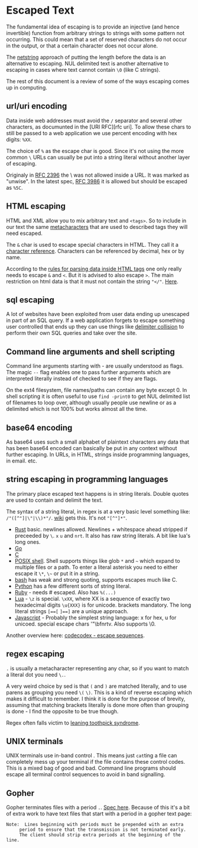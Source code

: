 # Escaped Text

The fundamental idea of escaping is to provide an injective (and hence invertible) function from arbitrary strings to strings with some pattern not occurring. This could mean that a set of reserved characters do not occur in the output, or that a certain character does not occur alone.

The [netstring](https://cr.yp.to/proto/netstrings.txt) approach of putting the length before the data is an alternative to escaping. NUL delimited text is another alternative to escaping in cases where text cannot contain `\0` (like C strings).

The rest of this document is a review of some of the ways escaping comes up in computing.


## url/uri encoding

Data inside web addresses must avoid the `/` separator and several other characters, as documunted in the [URI RFC][rfc uri]. To allow these chars to still be passed to a web application we use percent encoding with hex digits: `%XX`.

The choice of `%` as the escape char is good. Since it's not using the more common `\` URLs can usually be put into a string literal without another layer of escaping.

Originaly in [RFC 2396][rfc 2396] the \ was not allowed inside a URL. It was marked as "unwise". In the latest spec, [RFC 3986][rfc 3986] it is allowed but should be escaped as `%5C`.


## HTML escaping

HTML and XML allow you to mix arbitrary text and `<tags>`. So to include in our text the same [metacharacters][wikipedia metacharacter] that are used to described tags they will need escaped.

The `&` char is used to escape special characters in HTML. They call it a [character reference][html character references]. Characters can be referenced by decimal, hex or by name.

According to the [rules for parsing data inside HTML tags][html data parser] one only really needs to escape `&` and `<`. But it is advised to also escape `>`. The main restriction on html data is that it must not contain the string `"</"`. [Here](https://www.w3.org/TR/html5/syntax.html#restrictions-on-the-contents-of-raw-text-and-escapable-raw-text-elements).


## sql escaping

A lot of websites have been exploited from user data ending up unescaped in part of an SQL query. If a web application forgets to escape something user controlled that ends up they can use things like [delimiter collision][wikipedia delimiter collision] to perform their own SQL queries and take over the site.


## Command line arguments and shell scripting

Command line arguments starting with - are usually understood as flags. The magic `--` flag enables one to pass further arguments which are interpreted literally instead of checked to see if they are flags.

On the ext4 filesystem, file names/paths can contain any byte except 0. In shell scripting it is often useful to use `find -print0` to get NUL delimited list of filenames to loop over, although usually people use newline or as a delimited which is not 100% but works almost all the time.

## base64 encoding

As base64 uses such a small alphabet of plaintext characters any data that has been base64 encoded can basically be put in any context without further escaping. In URLs, in HTML, strings inside programming languages, in email. etc.


## string escaping in programming languages

The primary place escaped text happens is in string literals. Double quotes are used to contain and delimit the text.

The syntax of a string literal, in regex is at a very basic level something like: `/"([^"]|\"|\\)*"/`. [wiki](https://en.wikipedia.org/wiki/String_literal) gets this. It's not `"[^"]*"`.

* [Rust](https://doc.rust-lang.org/1.7.0/reference.html#string-literals) basic. newlines allowed. Newlines + whitespace ahead stripped if preceeded by `\`. `x` `u` and `nrt`. It also has raw string literals. A bit like lua's long ones.
* [Go](https://golang.org/ref/spec#String_literals)
* [C](https://en.wikipedia.org/wiki/C_syntax#Strings)
* [POSIX shell](http://pubs.opengroup.org/onlinepubs/009695399/utilities/xcu_chap02.html). Shell supports things like glob `*` and `~` which expand to multiple files or a path. To enter a literal asterisk you need to either escape it `\*`, `\~` or put it in a string.
* [bash](http://wiki.bash-hackers.org/syntax/quoting) has weak and strong quoting, supports escapes much like C.
* [Python](https://docs.python.org/dev/reference/lexical_analysis.html#string-and-bytes-literals) has a few different sorts of string literal.
* [Ruby](https://docs.ruby-lang.org/en/2.0.0/syntax/literals_rdoc.html) - needs # escaped. Also has `%(...)`
* [Lua](https://www.lua.org/manual/5.3/manual.html#3.1) - `\z` is special. `\xXX`, where XX is a sequence of exactly two hexadecimal digits `\u{XXX}` is for unicode. brackets mandatory. The long literal strings `[==[` `]==]` are a unique approach.
* [Javascript](http://www.ecma-international.org/ecma-262/9.0/index.html#sec-literals-string-literals) - Probably the simplest string language: x for hex, u for unicoed. special escape chars '"\bfnrtv. Also supports \0.

Another overview here: [codecodex - escape sequences](http://www.codecodex.com/wiki/Escape_sequences_and_escape_characters).

## regex escaping

`.` is usually a metacharacter representing any char, so if you want to match a literal dot you need `\.`.

A very weird choice by sed is that `(` and `)` are matched literally, and to use parens as grouping you need `\(` `\)`. This is a kind of reverse escaping which makes it difficult to remember. I think it is done for the purpose of brevity, assuming that matching brackets literally is done more often than grouping is done - I find the opposite to be true though.

Regex often falls victim to [leaning toothpick syndrome][wikipedia toothpick syndrome].


## UNIX terminals

UNIX terminals use in-band control . This means just `cat`ting a file can completely mess up your terminal if the file contains these control codes. This is a mixed bag of good and bad. Command line programs should escape all terminal control sequences to avoid in band signalling.


## Gopher

Gopher terminates files with a period `.`. [Spec here][gopher]. Because of this it's a bit of extra work to have text files that start with a period in a gopher text page:

```
Note:  Lines beginning with periods must be prepended with an extra
     period to ensure that the transmission is not terminated early.
     The client should strip extra periods at the beginning of the line.
```

[wikipedia metacharacter]: https://en.wikipedia.org/wiki/Metacharacter
[wikipedia percent-encoding]: https://en.wikipedia.org/wiki/Percent-encoding
[wikipedia escape-character]: https://en.wikipedia.org/wiki/Escape_character
[wikipedia toothpick syndrome]: https://en.wikipedia.org/wiki/Leaning_toothpick_syndrome
[wikipedia delimiter collision]: https://en.wikipedia.org/wiki/String_literal#Delimiter_collision
[wikipedia delimiter collision 2]: https://en.wikipedia.org/wiki/Delimiter#Delimiter_collision
[wikipedia in-band signalling]: https://en.wikipedia.org/wiki/In-band_signaling
[rfc 2396]: https://tools.ietf.org/html/rfc2396
[rfc 3986]: https://tools.ietf.org/html/rfc3986
[html character references]: https://www.w3.org/TR/html5/syntax.html#character-references
[html data parser]: https://www.w3.org/TR/html5/syntax.html#data-state
[gopher]: https://tools.ietf.org/html/rfc1436
